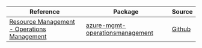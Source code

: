 | Reference | Package | Source |
|---|---|---|
|[Resource Management - Operations Management](mgmt-operationsmanagement-readme.md)|[azure-mgmt-operationsmanagement](https://pypi.org/project/azure-mgmt-operationsmanagement)|[Github](https://github.com/Azure/azure-sdk-for-python)|
